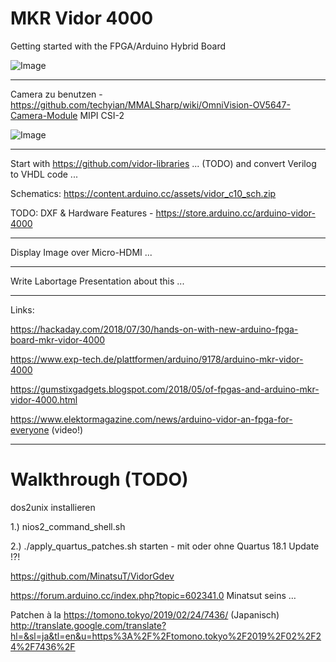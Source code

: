# MKR Vidor 4000
Getting started with the FPGA/Arduino Hybrid Board

![Image](https://www.exp-tech.de/media/image/65/02/4b/abx00022_iso_2_600x600.jpg)

---

Camera zu benutzen - https://github.com/techyian/MMALSharp/wiki/OmniVision-OV5647-Camera-Module
MIPI CSI-2

![Image](https://camo.githubusercontent.com/87cf06f20b934845ae26d7afe75abe8031db1e25/68747470733a2f2f63646e2e737061726b66756e2e636f6d2f2f6173736574732f70617274732f382f322f372f382f31313836382d3033612e6a7067)

---

Start with https://github.com/vidor-libraries ... (TODO) and convert Verilog to VHDL code ...

Schematics: https://content.arduino.cc/assets/vidor_c10_sch.zip

TODO: DXF & Hardware Features - https://store.arduino.cc/arduino-vidor-4000

---

Display Image over Micro-HDMI ...

---

Write Labortage Presentation about this ...

---

Links:

https://hackaday.com/2018/07/30/hands-on-with-new-arduino-fpga-board-mkr-vidor-4000

https://www.exp-tech.de/plattformen/arduino/9178/arduino-mkr-vidor-4000

https://gumstixgadgets.blogspot.com/2018/05/of-fpgas-and-arduino-mkr-vidor-4000.html

https://www.elektormagazine.com/news/arduino-vidor-an-fpga-for-everyone (video!)

---

# Walkthrough (TODO)

dos2unix installieren

1.) nios2_command_shell.sh 

2.) ./apply_quartus_patches.sh starten - mit oder ohne Quartus 18.1 Update !?!

https://github.com/MinatsuT/VidorGdev

https://forum.arduino.cc/index.php?topic=602341.0 Minatsut seins …

Patchen à la https://tomono.tokyo/2019/02/24/7436/ (Japanisch)
http://translate.google.com/translate?hl=&sl=ja&tl=en&u=https%3A%2F%2Ftomono.tokyo%2F2019%2F02%2F24%2F7436%2F
